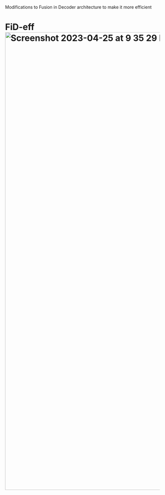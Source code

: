 Modifications to Fusion in Decoder architecture to make it more efficient
# FiD-eff<img width="1484" alt="Screenshot 2023-04-25 at 9 35 29 PM" src="https://user-images.githubusercontent.com/59758578/234547767-41cdfd97-3ccb-4fe0-8c5d-545134c03310.png">
